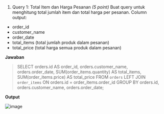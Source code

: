 1. Query 1: Total Item dan Harga Pesanan *(5 point)*
Buat query untuk menghitung total jumlah item dan total harga per pesanan.
Column output:
- order_id
- customer_name
- order_date
- total_items (total jumlah produk dalam pesanan)
- total_price (total harga semua produk dalam pesanan)

**Jawaban**
>SELECT 
>    orders.id AS order_id, 
>    orders.customer_name, 
>    orders.order_date, 
>    SUM(order_items.quantity) AS total_items,
>    SUM(order_items.price) AS total_price
>FROM 
>    `orders`
>LEFT JOIN 
>    `order_items` 
>ON 
>    orders.id = order_items.order_id
>GROUP BY 
>    orders.id, orders.customer_name, orders.order_date;

**Output**

![image](https://github.com/user-attachments/assets/c730ba8f-45cb-46be-89d4-2d2749de1c9c)
